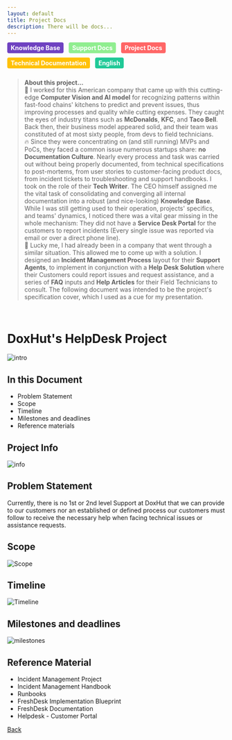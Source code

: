 ```yaml
---
layout: default
title: Project Docs
description: There will be docs...
---
```


<style>
.tag {
  display: inline-block;
  padding: 4px 8px;
  border-radius: 4px;
  color: #fff;
  font-size: 14px;
  font-weight: bold;
  margin-right: 8px;
  margin-bottom: 10px;
}

/* Add the background colors for each category */
.tag:nth-child(4) { background-color: #ffc107; } /* Technical Documentation */
.tag:nth-child(5) { background-color: #6f42c1; } /* Knowledge Base */
.tag:nth-child(7) { background-color: #20c997; } /* English */
.tag:nth-child(12) { background-color: #90ee90; } /* Support Docs */
.tag:nth-child(13) { background-color: #ff6666; } /* Project Docs */

</style>


<span class="tag" style="background-color: #6f42c1;">Knowledge Base</span>
<span class="tag" style="background-color: #90ee90;">Support Docs</span>
<span class="tag" style="background-color: #ff6666;">Project Docs</span>
<span class="tag" style="background-color: #ffc107;">Technical Documentation</span>
<span class="tag" style="background-color: #20c997;">English</span>


> **About this project...** <br>
🥑 I worked for this American company that came up with this cutting-edge **Computer Vision and AI model** for recognizing patterns within fast-food chains' kitchens to predict and prevent issues, thus improving processes and quality while cutting expenses. They caught the eyes of industry titans such as **McDonalds**, **KFC**, and **Taco Bell**. Back then, their business model appeared solid, and their team was constituted of at most sixty people, from devs to field technicians. <br>🔥 Since they were concentrating on (and still running) MVPs and PoCs, they faced a common issue numerous startups share: **no Documentation Culture**. Nearly every process and task was carried out without being properly documented, from technical specifications to post-mortems, from user stories to customer-facing product docs, from incident tickets to troubleshooting and support handbooks. I took on the role of their **Tech Writer**. The CEO himself assigned me the vital task of consolidating and converging all internal documentation into a robust (and nice-looking) **Knowledge Base**. While I was still getting used to their operation, projects' specifics, and teams' dynamics, I noticed there was a vital gear missing in the whole mechanism: They did not have a **Service Desk Portal** for the customers to report incidents (Every single issue was reported via email or over a direct phone line). <br> 🚀 Lucky me, I had already been in a company that went through a similar situation. This allowed me to come up with a solution. I designed an **Incident Management Process** layout for their **Support Agents**, to implement in conjunction with a **Help Desk Solution** where their Customers could report issues and request assistance, and a series of **FAQ** inputs and **Help Articles** for their Field Technicians to consult. The following document was intended to be the project's specification cover, which I used as a cue for my presentation.
<br>

# DoxHut's HelpDesk Project

![intro](images-projectdesk-intro.png)

## In this Document
- Problem Statement
- Scope
- Timeline
- Milestones and deadlines
- Reference materials

## Project Info

![info](images-projectdesk-fichainfo.png)

## Problem Statement
Currently, there is no 1st or 2nd level Support at DoxHut that we can provide to our customers nor an established or defined process our customers must follow to receive the necessary help when facing technical issues or assistance requests.

## Scope

![Scope](images-projectdesk-milestones3.png)

## Timeline

![Timeline](timeline-project-desk.png)

## Milestones and deadlines

![milestones](images-projectdesk-milestones.png)

## Reference Material
- Incident Management Project
- Incident Management Handbook
- Runbooks
- FreshDesk Implementation Blueprint
- FreshDesk Documentation
- Helpdesk - Customer Portal

[Back](./)
